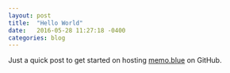 ```yaml
---
layout: post
title:  "Hello World"
date:   2016-05-28 11:27:18 -0400
categories: blog
---
```


Just a quick post to get started on hosting [memo.blue][1] on GitHub.

[1]:http://memo.blue
